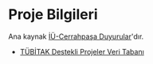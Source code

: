 # Proje Bilgileri

Ana kaynak [İÜ-Cerrahpaşa Duyurular]'dır.

- [TÜBİTAK Destekli Projeler Veri Tabanı]

[İÜ-Cerrahpaşa Duyurular]: http://www.istanbulc.edu.tr/tr/duyurular/1/1

[TÜBİTAK Destekli Projeler Veri Tabanı]: https://trdizin.gov.tr/search/projectSearch.xhtml
[Massachusetts Institute of Technology Tarafından Düzenlenen İnovasyon Yarışması]: http://www.istanbulc.edu.tr/tr/duyuru/massachusetts-institute-of-technology-tarafindan-duzenlenen-inovasyon-yarismasi-7A0069003200560055006800540071005200790055003100
[Yapay Zekâ ve Kuantum Teknolojileri Konulu EUREKA Çağrısının Başvuruları]: http://www.istanbulc.edu.tr/tr/duyuru/yapay-zeka-ve-kuantum-teknolojileri-konulu-eureka-cagrisinin-basvurulari-4300510061006E004300670079006C002D00770077003100
